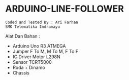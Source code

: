 # ARDUINO-LINE-FOLLOWER
```
Coded and Tested By : Ari Farhan
SMK Telematika Indramayu
```

Alat Dan Bahan : 
- Arduino Uno R3 ATMEGA
- Jumper F To M, M To M, F To F
- IC Driver Motor L298N
- Sensor TCRT5000
- Roda + Dinamo
- Chassis 

